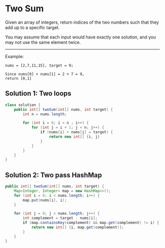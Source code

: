 # Two Sum

Given an array of integers, return indices of the two numbers such that they add up to a specific target.

You may assume that each input would have exactly one solution, and you may not use the same element twice.

---

Example:

```
nums = [2,7,11,15], target = 9;

Since nums[0] + nums[1] = 2 + 7 = 9,
return [0,1]
```

## Solution 1: Two loops

```java
class solution {
    public int[] twoSum(int[] nums, int target) {
        int n = nums.length;

        for (int i = 0; i < n ; i++) {
            for (int j = i + 1; j < n; j++) {
                if (nums[i] + nums[j] = target) {
                    return new int[] {i, j}
                }
            }
        }
    }
}
```

## Solution 2: Two pass HashMap

```java
public int[] twoSum(int[] nums, int target) {
    Map<Integer, Integer> map = new HashMap<>();
    for (int i = 0; i < nums.length; i++) {
        map.put(nums[i], i);
    }

    for (int j = 0; j < nums.length; j++) {
        int complement = target - nums[i];
        if (map.containsKey(complement) && map.get(complement) != i) {
            return new int[] {i, map.get(complement)};
        }
    }
}
```